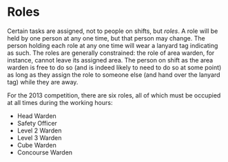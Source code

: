 Roles
=====

Certain tasks are assigned, not to people on shifts, but *roles*.
A role will be held by one person at any one time, but that person
may change. The person holding each role at any one time will wear
a lanyard tag indicating as such. The roles are generally constrained:
the role of area warden, for instance, cannot leave its assigned
area. The person on shift as the area warden is free to do so (and
is indeed likely to need to do so at some point) as long as they
assign the role to someone else (and hand over the lanyard tag)
while they are away.

For the 2013 competition, there are six roles, all of which must
be occupied at all times during the working hours:

* Head Warden
* Safety Officer
* Level 2 Warden
* Level 3 Warden
* Cube Warden
* Concourse Warden

